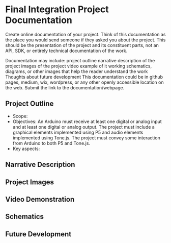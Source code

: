 # Final Integration Project Documentation  
Create online documentation of your project. Think of this documentation as the place you would send someone if they asked you about the project. This should be the presentation of the project and its constituent parts, not an API, SDK, or entirely technical documentation of the work. 

Documentation may include:
project outline
narrative description of the project
images of the project
video example of it working
schematics, diagrams, or other images that help the reader understand the work
Thoughts about future development
This documentation could be in github pages, medium, wix, wordpress, or any other openly accessible location on the web.
Submit the link to the documentation/webpage.

## Project Outline
- Scope:  
- Objectives: An Arduino must receive at least one digital or analog input and at least one digital or analog output. The project must include a graphical elements implemented using P5 and audio elements implemented using Tone.js. The project must convey some interaction from Arduino to both P5 and Tone.js. 
- Key aspects:    

## Narrative Description  

## Project Images

## Video Demonstration

## Schematics

## Future Development
